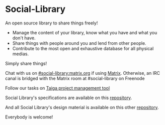 # Social-Library
An open source library to share things freely!

* Manage the content of your library, know what you have and what you don't have.
* Share things with people around you and lend from other people.
* Contribute to the most open and exhaustive database for all physical medias.

Simply share things!

Chat with us on [#social-library:matrix.org](https://riot.im/app/#/room/#social-library:matrix.org) if using [Matrix](https://matrix.org/).
Otherwise, an IRC canal is bridged with the Matrix room at #social-library on Freenode

Follow our tasks on [Taiga project management tool](https://tree.taiga.io/project/killian-social-library/)

Social Library's specifications are available on this [repository](https://github.com/Social-Library-Org/specs-docs).

And all Social Library's design material is available on this other [repository](https://github.com/Social-Library-Org/design-docs).

Everybody is welcome!
